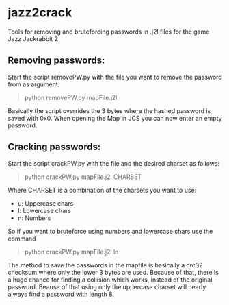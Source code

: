 # jazz2crack
Tools for removing and bruteforcing passwords in .j2l files for the game Jazz Jackrabbit 2

## Removing passwords:
Start the script removePW.py with the file you want to remove the password from as argument.
> python removePW.py mapFile.j2l

Basically the script overrides the 3 bytes where the hashed password is saved with 0x0. When opening the Map in JCS you can now enter an empty password.

## Cracking passwords:
Start the script crackPW.py with the file and the desired charset as follows:
> python crackPW.py mapFile.j2l CHARSET

Where CHARSET is a combination of the charsets you want to use:
- u: Uppercase chars
- l: Lowercase chars
- n: Numbers

So if you want to bruteforce using numbers and lowercase chars use the command
> python crackPW.py mapFile.j2l ln

The method to save the passwords in the mapfile is basically a crc32 checksum where only the lower 3 bytes are used. Because of that, there is a huge chance for finding a collision which works, instead of the original password. Beause of that using only the uppercase charset will nearly always find a password with length 8.
